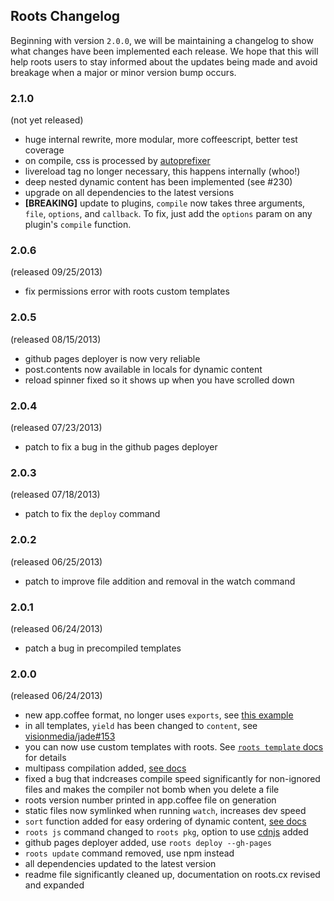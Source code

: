 Roots Changelog
---------------

Beginning with version `2.0.0`, we will be maintaining a changelog to show what changes have been implemented each release. We hope that this will help roots users to stay informed about the updates being made and avoid breakage when a major or minor version bump occurs.

### 2.1.0
(not yet released)
- huge internal rewrite, more modular, more coffeescript, better test coverage
- on compile, css is processed by [autoprefixer](https://github.com/ai/autoprefixer)
- livereload tag no longer necessary, this happens internally (whoo!)
- deep nested dynamic content has been implemented (see #230)
- upgrade on all dependencies to the latest versions
- **[BREAKING]** update to plugins, `compile` now takes three arguments, `file`, `options`, and `callback`. To fix, just add the `options` param on any plugin's `compile` function.

### 2.0.6
(released 09/25/2013)
- fix permissions error with roots custom templates

### 2.0.5
(released 08/15/2013)
- github pages deployer is now very reliable
- post.contents now available in locals for dynamic content
- reload spinner fixed so it shows up when you have scrolled down

### 2.0.4
(released 07/23/2013)
- patch to fix a bug in the github pages deployer

### 2.0.3
(released 07/18/2013)
- patch to fix the `deploy` command

### 2.0.2
(released 06/25/2013)
- patch to improve file addition and removal in the watch command

### 2.0.1
(released 06/24/2013)
- patch a bug in precompiled templates

### 2.0.0 
(released 06/24/2013)

- new app.coffee format, no longer uses `exports`, see [this example](https://github.com/jenius/roots/blob/master/templates/new/default/app.coffee)
- in all templates, `yield` has been changed to `content`, see [visionmedia/jade#153](https://github.com/visionmedia/jade/issues/1053)
- you can now use custom templates with roots. See [`roots template` docs](http://roots.cx/docs#templates) for details
- multipass compilation added, [see docs](http://roots.cx/docs#multipass)
- fixed a bug that indcreases compile speed significantly for non-ignored files and makes the compiler not bomb when you delete a file
- roots version number printed in app.coffee file on generation
- static files now symlinked when running `watch`, increases dev speed
- `sort` function added for easy ordering of dynamic content, [see docs](http://roots.cx/docs#dynamic)
- `roots js` command changed to `roots pkg`, option to use [cdnjs](https://github.com/jenius/cli-js) added
- github pages deployer added, use `roots deploy --gh-pages`
- `roots update` command removed, use npm instead
- all dependencies updated to the latest version
- readme file significantly cleaned up, documentation on roots.cx revised and expanded

